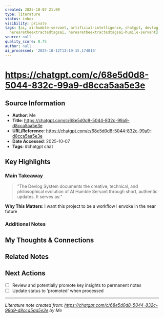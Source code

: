 ```yaml
---
created: 2025-10-07 21:09
type: literature
status: inbox
visibility: private
tags: [ai, ai-humble-servant, artificial-intelligence, chatgpt, devlog, devlog-system,
  herearetheextractedtagsai, herearetheextractedtagsai-humile-servant]
source: null
quality_score: 0.75
author: null
ai_processed: '2025-10-12T13:19:15.174016'
---
```



# https://chatgpt.com/c/68e5d0d8-5044-832c-99a9-d8cca5aa5e3e

## Source Information
- **Author**: Me
- **Title**: https://chatgpt.com/c/68e5d0d8-5044-832c-99a9-d8cca5aa5e3e
- **URL/Reference**: https://chatgpt.com/c/68e5d0d8-5044-832c-99a9-d8cca5aa5e3e
- **Date Accessed**: 2025-10-07
- **Tags**: #chatgpt chat

## Key Highlights

### Main Takeaway
> "The Devlog System documents the creative, technical, and philosophical evolution of AI Humble Servant through short, authentic updates. It serves as:"

**Why This Matters**: I want this project to be a workflow I envoke in the near future

### Additional Notes
<!-- Add more quotes/highlights as you read -->

## My Thoughts & Connections

<!-- Your synthesis, questions, and connections to existing knowledge -->

## Related Notes
<!-- Add [[wiki-links]] to related notes as you make connections -->

## Next Actions
- [ ] Review and potentially promote key insights to permanent notes
- [ ] Update status to 'promoted' when processed

---
*Literature note created from: https://chatgpt.com/c/68e5d0d8-5044-832c-99a9-d8cca5aa5e3e by Me*
